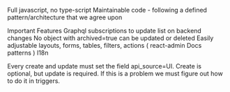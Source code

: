 Full javascript, no type-script
Maintainable code - following a defined pattern/architecture that we agree upon

Important Features
Graphql subscriptions to update list on backend changes
No object with archived=true can be updated or deleted
Easily adjustable layouts, forms, tables, filters, actions ( react-admin Docs patterns )
I18n


Every create and update must set the field api_source=UI. Create is optional, but update is required. If this is a problem we must figure out how to do it in triggers.